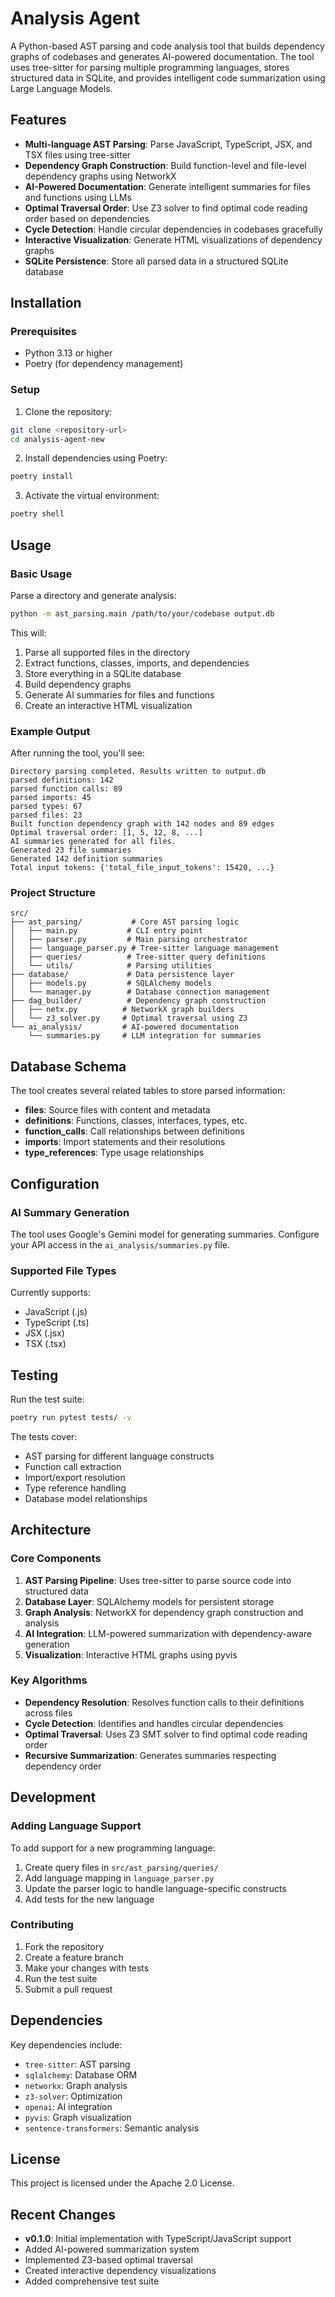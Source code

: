 # Analysis Agent

A Python-based AST parsing and code analysis tool that builds dependency graphs of codebases and generates AI-powered documentation. The tool uses tree-sitter for parsing multiple programming languages, stores structured data in SQLite, and provides intelligent code summarization using Large Language Models.

## Features

- **Multi-language AST Parsing**: Parse JavaScript, TypeScript, JSX, and TSX files using tree-sitter
- **Dependency Graph Construction**: Build function-level and file-level dependency graphs using NetworkX
- **AI-Powered Documentation**: Generate intelligent summaries for files and functions using LLMs
- **Optimal Traversal Order**: Use Z3 solver to find optimal code reading order based on dependencies
- **Cycle Detection**: Handle circular dependencies in codebases gracefully
- **Interactive Visualization**: Generate HTML visualizations of dependency graphs
- **SQLite Persistence**: Store all parsed data in a structured SQLite database

## Installation

### Prerequisites

- Python 3.13 or higher
- Poetry (for dependency management)

### Setup

1. Clone the repository:
```bash
git clone <repository-url>
cd analysis-agent-new
```

2. Install dependencies using Poetry:
```bash
poetry install
```

3. Activate the virtual environment:
```bash
poetry shell
```

## Usage

### Basic Usage

Parse a directory and generate analysis:

```bash
python -m ast_parsing.main /path/to/your/codebase output.db
```

This will:
1. Parse all supported files in the directory
2. Extract functions, classes, imports, and dependencies
3. Store everything in a SQLite database
4. Build dependency graphs
5. Generate AI summaries for files and functions
6. Create an interactive HTML visualization

### Example Output

After running the tool, you'll see:

```
Directory parsing completed. Results written to output.db
parsed definitions: 142
parsed function calls: 89
parsed imports: 45
parsed types: 67
parsed files: 23
Built function dependency graph with 142 nodes and 89 edges
Optimal traversal order: [1, 5, 12, 8, ...]
AI summaries generated for all files.
Generated 23 file summaries
Generated 142 definition summaries
Total input tokens: {'total_file_input_tokens': 15420, ...}
```

### Project Structure

```
src/
├── ast_parsing/           # Core AST parsing logic
│   ├── main.py           # CLI entry point
│   ├── parser.py         # Main parsing orchestrator
│   ├── language_parser.py # Tree-sitter language management
│   ├── queries/          # Tree-sitter query definitions
│   └── utils/            # Parsing utilities
├── database/             # Data persistence layer
│   ├── models.py         # SQLAlchemy models
│   └── manager.py        # Database connection management
├── dag_builder/          # Dependency graph construction
│   ├── netx.py          # NetworkX graph builders
│   └── z3_solver.py     # Optimal traversal using Z3
└── ai_analysis/         # AI-powered documentation
    └── summaries.py     # LLM integration for summaries
```

## Database Schema

The tool creates several related tables to store parsed information:

- **files**: Source files with content and metadata
- **definitions**: Functions, classes, interfaces, types, etc.
- **function_calls**: Call relationships between definitions
- **imports**: Import statements and their resolutions
- **type_references**: Type usage relationships

## Configuration

### AI Summary Generation

The tool uses Google's Gemini model for generating summaries. Configure your API access in the `ai_analysis/summaries.py` file.

### Supported File Types

Currently supports:
- JavaScript (.js)
- TypeScript (.ts)
- JSX (.jsx)
- TSX (.tsx)

## Testing

Run the test suite:

```bash
poetry run pytest tests/ -v
```

The tests cover:
- AST parsing for different language constructs
- Function call extraction
- Import/export resolution
- Type reference handling
- Database model relationships

## Architecture

### Core Components

1. **AST Parsing Pipeline**: Uses tree-sitter to parse source code into structured data
2. **Database Layer**: SQLAlchemy models for persistent storage
3. **Graph Analysis**: NetworkX for dependency graph construction and analysis
4. **AI Integration**: LLM-powered summarization with dependency-aware generation
5. **Visualization**: Interactive HTML graphs using pyvis

### Key Algorithms

- **Dependency Resolution**: Resolves function calls to their definitions across files
- **Cycle Detection**: Identifies and handles circular dependencies
- **Optimal Traversal**: Uses Z3 SMT solver to find optimal code reading order
- **Recursive Summarization**: Generates summaries respecting dependency order

## Development

### Adding Language Support

To add support for a new programming language:

1. Create query files in `src/ast_parsing/queries/`
2. Add language mapping in `language_parser.py`
3. Update the parser logic to handle language-specific constructs
4. Add tests for the new language

### Contributing

1. Fork the repository
2. Create a feature branch
3. Make your changes with tests
4. Run the test suite
5. Submit a pull request

## Dependencies

Key dependencies include:
- `tree-sitter`: AST parsing
- `sqlalchemy`: Database ORM
- `networkx`: Graph analysis
- `z3-solver`: Optimization
- `openai`: AI integration
- `pyvis`: Graph visualization
- `sentence-transformers`: Semantic analysis

## License

This project is licensed under the Apache 2.0 License.

## Recent Changes

- **v0.1.0**: Initial implementation with TypeScript/JavaScript support
- Added AI-powered summarization system
- Implemented Z3-based optimal traversal
- Created interactive dependency visualizations
- Added comprehensive test suite


